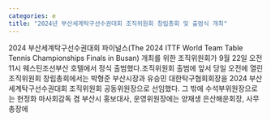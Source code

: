 ```yaml
---
categories: e
title: "2024년 부산세계탁구선수권대회 조직위원회 창립총회 및 출범식 개최"
---
```

2024 부산세계탁구선수권대회 파이널스(The 2024 ITTF World Team Table Tennis Championships Finals in Busan) 개최를 위한 조직위원회가 9월 22일 오전 11시 웨스틴조선부산 호텔에서 정식 출범했다.조직위원회 출범에 앞서 당일 오전에 열린 조직위원회 창립총회에서는 박형준 부산시장과 유승민 대한탁구협회회장을 2024 부산세계탁구선수권대회 조직위원회 공동위원장으로 선임했다. 그 밖에 수석부위원장으로는 현정화 마사회감독 겸 부산시 홍보대사, 운영위원장에는 양재생 은산해운회장, 사무총장에